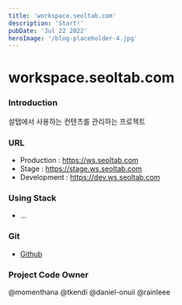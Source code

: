 ```yaml
---
title: 'workspace.seoltab.com'
description: 'Start!'
pubDate: 'Jul 22 2022'
heroImage: '/blog-placeholder-4.jpg'
---
```


# workspace.seoltab.com

### Introduction
설탭에서 사용하는 컨텐츠를 관리하는 프로젝트

### URL
- Production : <a href="https://ws.seoltab.com" target="_blank">https://ws.seoltab.com</a>
- Stage : <a href="https://stage.ws.seoltab.com" target="_blank">https://stage.ws.seoltab.com</a>
- Development : <a href="https://dev.ws.seoltab.com" target="_blank">https://dev.ws.seoltab.com</a>

### Using Stack
- ...

### Git
- <a href="https://github.com/GoodOnuii/workspace.seoltab.com" target="_blank">Github</a>

### Project Code Owner
@momenthana @tkendi @daniel-onuii @rainleee
